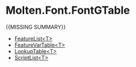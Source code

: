 ﻿  
# Molten.Font.FontGTable
{{MISSING SUMMARY}}
  
*  [FeatureList&lt;T&gt;](docs/Molten.Font/Molten/Font/FontGTable/FeatureList.md)  
*  [FeatureVarTable&lt;T&gt;](docs/Molten.Font/Molten/Font/FontGTable/FeatureVarTable.md)  
*  [LookupTable&lt;T&gt;](docs/Molten.Font/Molten/Font/FontGTable/LookupTable.md)  
*  [ScriptList&lt;T&gt;](docs/Molten.Font/Molten/Font/FontGTable/ScriptList.md)